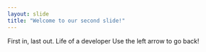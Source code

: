 ```yaml
---
layout: slide
title: "Welcome to our second slide!"
---
```

First in, last out.  Life of a developer
Use the left arrow to go back!
